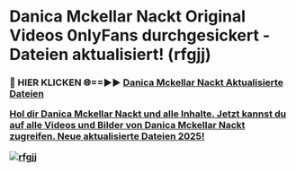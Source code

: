 # Danica Mckellar Nackt Original Videos 0nlyFans durchgesickert - Dateien aktualisiert! (rfgjj)

<h3>🔴 HIER KLICKEN 🌐==►► <a href="https://tinyurl.com/h6vf6nb8" rel="nofollow">Danica Mckellar Nackt Aktualisierte Dateien

Hol dir Danica Mckellar Nackt und alle Inhalte. Jetzt kannst du auf alle Videos und Bilder von Danica Mckellar Nackt zugreifen. Neue aktualisierte Dateien 2025!

[![rfgjj](https://i.imgur.com/sD4kR3V.gif)](https://tinyurl.com/h6vf6nb8)
